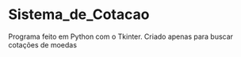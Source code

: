 # Sistema_de_Cotacao
 Programa feito em Python com o Tkinter. Criado apenas para buscar cotações de moedas
